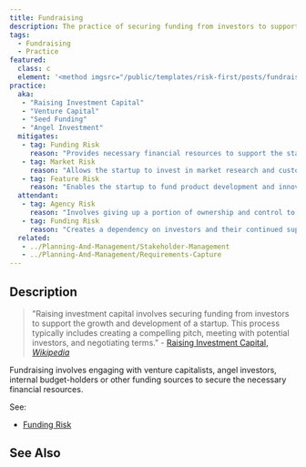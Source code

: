 ```yaml
---
title: Fundraising
description: The practice of securing funding from investors to support the growth and development of a startup.
tags: 
  - Fundraising
  - Practice
featured: 
  class: c
  element: '<method imgsrc="/public/templates/risk-first/posts/fundraising.svg">Fundraising</method>'
practice:
  aka: 
   - "Raising Investment Capital"
   - "Venture Capital"
   - "Seed Funding"
   - "Angel Investment"
  mitigates:
   - tag: Funding Risk
     reason: "Provides necessary financial resources to support the startup’s operations and growth."
   - tag: Market Risk
     reason: "Allows the startup to invest in market research and customer acquisition."
   - tag: Feature Risk
     reason: "Enables the startup to fund product development and innovation."
  attendant:
   - tag: Agency Risk
     reason: "Involves giving up a portion of ownership and control to investors."
   - tag: Funding Risk
     reason: "Creates a dependency on investors and their continued support and introduces pressure to meet investor expectations and deliver returns."
  related:
   - ../Planning-And-Management/Stakeholder-Management
   - ../Planning-And-Management/Requirements-Capture
---
```


<PracticeIntro details={frontMatter} /> 

## Description

> "Raising investment capital involves securing funding from investors to support the growth and development of a startup. This process typically includes creating a compelling pitch, meeting with potential investors, and negotiating terms." - [Raising Investment Capital, _Wikipedia_](https://en.wikipedia.org/wiki/Venture_capital)

Fundraising involves engaging with venture capitalists, angel investors, internal budget-holders or other funding sources to secure the necessary financial resources. 

See:
 - [Funding Risk](/tags/Funding-Risk)


## See Also

<TagList tag="Fundraising" />

